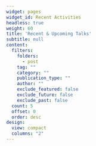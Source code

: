 ```yaml
---
widget: pages
widget_id: Recent Activities
headless: true
weight: 60
title: 'Recent & Upcoming Talks'
subtitle: null
content:
  filters:
    folders:
      - post
    tag: ""
    category: ""
    publication_type: ""
    author: ""
    exclude_featured: false
    exclude_future: false
    exclude_past: false
  count: 5
  offset: 0
  order: desc
design:
  view: compact
  columns: "2"
---
```

